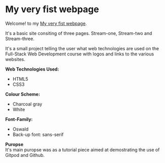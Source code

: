 # My very fist webpage

Welcome! to my [My very fist webpage](https://mickmccann.github.io/my-full-template/).

It's a basic site consiting of three pages. Stream-one, Stream-two and Stream-three.

It's a small project telling the user what web technologies are used on the Full-Stack Web Development course with logos and links to the various websites.

<strong> Web Technologies Used:</strong>
<br>
<ul>
    <li>HTML5</li>
    <li>CSS3</li>
</ul>

<strong> Colour Scheme:</strong>
<br>
<ul>
    <li>Charcoal gray</li>
    <li>White</li>
</ul>

<strong> Font-Family:</strong>
<br>
<ul>
    <li>Oswald</li>
    <li>Back-up font: sans-serif</li>
</ul>

<strong>Puropse</strong><br>
It's main puropse was as a tutorial piece aimed at demostrating the use of Gitpod and Github.
